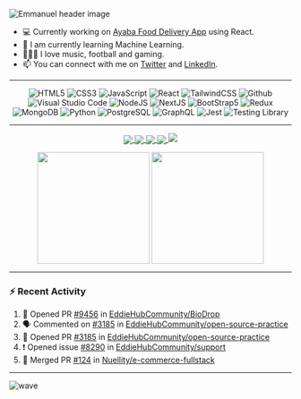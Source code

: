 ![Emmanuel header image](https://github.com/Nuellity/e-commerce-fullstack/assets/108362417/dad667b1-ea02-4448-91ef-a935e55df612)


- 💻 Currently working on [Ayaba Food Delivery App](https://github.com/Nuellity/FoodDelivery-ReactNative) using React.
- 📝 I am currently learning Machine Learning.
- 🧘🏻‍♀️ I love music, football and gaming.
- 📫 You can connect with me on [Twitter](https://twitter.com/emmabhu) and [LinkedIn](https://www.linkedin.com/in/emmanuelabhulimhen/).
---
<p align="center">
<img alt="HTML5" src="https://img.shields.io/badge/html5-%23fca9ae.svg?style=for-the-badge&logo=html5&logoColor=140200"/>
<img alt="CSS3" src="https://img.shields.io/badge/css3-%23ffd2ce.svg?style=for-the-badge&logo=css3&logoColor=140200"/>
<img alt="JavaScript" src="https://img.shields.io/badge/javascript-%23e4626b.svg?style=for-the-badge&logo=javascript&logoColor=%23F7DF1E"/>
<img alt="React" src="https://img.shields.io/badge/react-%23f2ca61.svg?style=for-the-badge&logo=react&logoColor=%2361DAFB"/>
<img alt="TailwindCSS" src="https://img.shields.io/badge/tailwind css-%23fca9ae.svg?style=for-the-badge&logo=tailwind-css&logoColor=140200"/>
<img alt="Github" src="https://img.shields.io/badge/github-%23e4626b.svg?style=for-the-badge&logo=github&logoColor=140200"/>
<img alt="Visual Studio Code" src="https://img.shields.io/badge/Visual Studio Code-f2ca61.svg?style=for-the-badge&logo=visual-studio-code&logoColor=140200"/>
<img alt="NodeJS" src="https://img.shields.io/badge/NodeJS-%23ffd2ce.svg?style=for-the-badge&logo=nodedotjs&logoColor=140200" />
<img alt="NextJS" src="https://img.shields.io/badge/NextJS-%23e4626b.svg?style=for-the-badge&logo=nextdotjs&logoColor=%23F7DF1E"/>
<img alt="BootStrap5" src="https://img.shields.io/badge/Bootstrap5-%23f2ca61.svg?style=for-the-badge&logo=bootstrap&logoColor=140200"/>
<img alt="Redux" src="https://img.shields.io/badge/redux-%23fca9ae.svg?style=for-the-badge&logo=redux&logoColor=140200"/>
<img alt="MongoDB" src="https://img.shields.io/badge/MongoDb-%23e4626b.svg?style=for-the-badge&logo=mongodb&logoColor=140200"/>
<img alt="Python" src="https://img.shields.io/badge/Python-f2ca61.svg?style=for-the-badge&logo=python&logoColor=140200"/>
<img alt="PostgreSQL" src="https://img.shields.io/badge/PostgreSQL-%23ffd2ce.svg?style=for-the-badge&logo=postgresql&logoColor=140200" />
<img alt="GraphQL" src="https://img.shields.io/badge/GraphQL-%23e4626b.svg?style=for-the-badge&logo=graphql&logoColor=140200"/>
<img alt="Jest" src="https://img.shields.io/badge/Jest-f2ca61.svg?style=for-the-badge&logo=jest&logoColor=140200"/>
<img alt="Testing Library" src="https://img.shields.io/badge/TestingLibrary-%23ffd2ce.svg?style=for-the-badge&logo=testinglibrary&logoColor=140200" />
</p>

---

<p align="center">
<a href="https://github.com/Nuellity/web3-lotterydapp">
  <img align="center" src="https://github-readme-stats.vercel.app/api/pin/?username=Nuellity&repo=web3-lotterydapp" />
</a>
  <a href="https://github.com/Nuellity/e-commerce-fullstack">
  <img align="center" src="https://github-readme-stats.vercel.app/api/pin/?username=Nuellity&repo=e-commerce-fullstack" />
</a>
  </a>
  <a href="https://github.com/Nuellity/metaverse-landing-page">
  <img align="center" src="https://github-readme-stats.vercel.app/api/pin/?username=Nuellity&repo=metaverse-landing-page" />
</a>
<a href="https://github.com/Nuellity/Threejs-AI-React">
  <img align="center" src="https://github-readme-stats.vercel.app/api/pin/?username=Nuellity&repo=Threejs-AI-React" />
</a>
<a href="https://github.com/Nuellity/jobapp-react-native">
  <img src="https://github-readme-stats.vercel.app/api/pin/?username=Nuellity&repo=jobapp-react-native" />
</a>
</p>
<p align="center">
  <img align="center" height=200 align="center" src="https://github-readme-stats.vercel.app/api?username=Nuellity" />
  <img align="center" height=200 align="center" src="https://github-readme-stats.vercel.app/api/top-langs?username=Nuellity&layout=compact&langs_count=8&card_width=220" />
</p>

---

### :zap: Recent Activity

<!--START_SECTION:activity-->
1. 💪 Opened PR [#9456](https://github.com/EddieHubCommunity/BioDrop/pull/9456) in [EddieHubCommunity/BioDrop](https://github.com/EddieHubCommunity/BioDrop)
2. 🗣 Commented on [#3185](https://github.com/EddieHubCommunity/open-source-practice/issues/3185) in [EddieHubCommunity/open-source-practice](https://github.com/EddieHubCommunity/open-source-practice)
3. 💪 Opened PR [#3185](https://github.com/EddieHubCommunity/open-source-practice/pull/3185) in [EddieHubCommunity/open-source-practice](https://github.com/EddieHubCommunity/open-source-practice)
4. ❗ Opened issue [#8290](https://github.com/EddieHubCommunity/support/issues/8290) in [EddieHubCommunity/support](https://github.com/EddieHubCommunity/support)
5. 🎉 Merged PR [#124](https://github.com/Nuellity/e-commerce-fullstack/pull/124) in [Nuellity/e-commerce-fullstack](https://github.com/Nuellity/e-commerce-fullstack)
<!--END_SECTION:activity-->

---

![wave](https://user-images.githubusercontent.com/29425781/154565641-d52e2a87-7a1b-4323-a9c0-57a853ca06ef.png)
